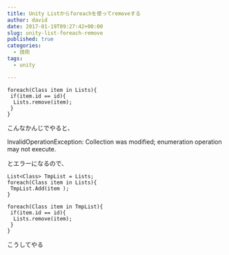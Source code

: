 ```yaml
---
title: Unity Listからforeachを使ってremoveする
author: david
date: 2017-01-19T09:27:42+00:00
slug: unity-list-foreach-remove
published: true
categories:
  - 技術
tags:
  - unity

---
```

```
foreach(Class item in Lists){
 if(item.id == id){ 
  Lists.remove(item);
 }
}
```

こんなかんじでやると、

InvalidOperationException: Collection was modified; enumeration operation may not execute.

とエラーになるので、

```
List<Class> TmpList = Lists;
foreach(Class item in Lists){
 TmpList.Add(item );
}

foreach(Class item in TmpList){
 if(item.id == id){ 
  Lists.remove(item);
 }
}
```

こうしてやる